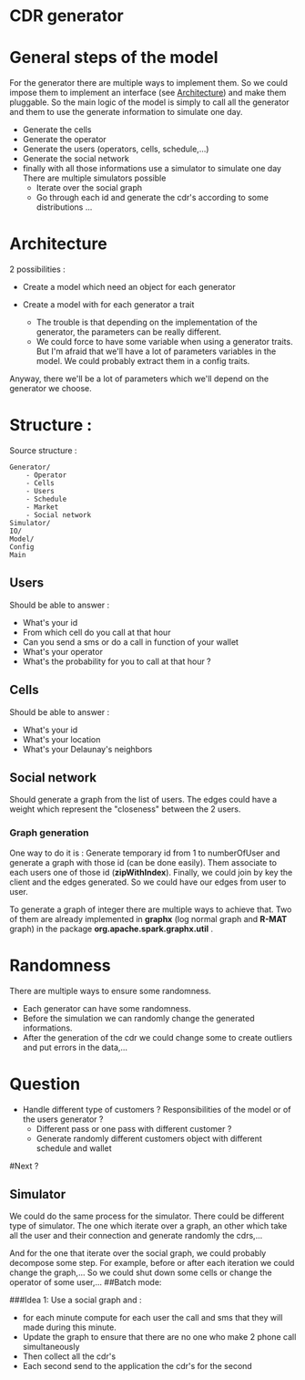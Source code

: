 # CDR generator

# General steps of the model
For the generator there are multiple ways to implement them. So we could impose them
to implement an interface (see [Architecture](#Architecture)) and make them pluggable.
So the main logic of the model is simply to call all the generator and them to use
the generate information to simulate one day.

- Generate the cells
- Generate the operator
- Generate the users (operators, cells, schedule,...)
- Generate the social network
- finally with all those informations use a simulator to simulate one day
    There are multiple simulators possible
    - Iterate over the social graph
    - Go through each id and generate the cdr's according to some distributions
    ...
   
# Architecture
2 possibilities :

- Create a model which need an object for each generator

- Create a model with for each generator a trait
	- The trouble is that depending on the implementation of the generator, the
		parameters can be really different. 
    - We could force to have some variable when using a generator traits. But 
         I'm afraid that we'll have a lot of parameters variables in the model.
		 We could probably extract them in a config traits.

Anyway, there we'll be a lot of parameters which we'll depend on the generator
we choose.


# Structure :
Source structure :

	Generator/
		- Operator
		- Cells
		- Users 
	    - Schedule
		- Market
		- Social network
	Simulator/
	IO/
	Model/
	Config
	Main

## Users
Should be able to answer : 

- What's your id
- From which cell do you call at that hour
- Can you send a sms or do a call in function of your wallet
- What's your operator
- What's the probability for you to call at that hour ?

## Cells
Should be able to answer :

- What's your id
- What's your location
- What's your Delaunay's neighbors

## Social network
Should generate a graph from the list of users. The edges could have a weight 
which represent the "closeness" between the 2 users.

### Graph generation
One way to do it is :
Generate temporary id from 1 to numberOfUser and generate a graph with those id
(can be done easily). Them associate to each users one of those id (**zipWithIndex**). Finally, we
could join by key the client and the edges generated. So we could have our edges
from user to user.

To generate a graph of integer there are multiple ways to achieve that. Two of them are already
implemented in **graphx** (log normal graph and **R-MAT** graph) in the package **org.apache.spark.graphx.util** .

# Randomness
There are multiple ways to ensure some randomness.

- Each generator can have some randomness.
- Before the simulation we can randomly change the generated informations.
- After the generation of the cdr we could change some to create outliers and 
    put errors in the data,...


# Question
- Handle different type of  customers ? Responsibilities of the model or of the 
	users generator ?
	- Different pass or one pass with different customer ?
	- Generate randomly different customers object with different schedule and wallet

#Next ?
## Simulator
We could do the same process for the simulator.
There could be different type of simulator. The one which iterate over a graph,
an other which take all the user and their connection and generate randomly the cdrs,...

And for the one that iterate over the social graph, we could probably decompose some step.
For example, before or after each iteration we could change the graph,...
So we could shut down some cells or change the operator of some user,...
##Batch mode: 

###Idea 1:
Use a social graph and :

- for each minute compute for each user the call and sms that
    they will made during this minute.
- Update the graph to ensure that there are no one who make 2 phone call simultaneously
- Then collect all the cdr's
- Each second  send to the application the cdr's for the second


